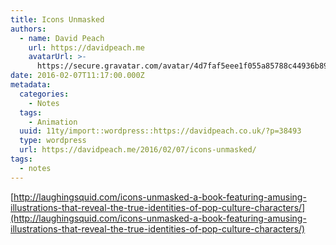 ```yaml
---
title: Icons Unmasked
authors:
  - name: David Peach
    url: https://davidpeach.me
    avatarUrl: >-
      https://secure.gravatar.com/avatar/4d7faf5eee1f055a85788c44936b8995eaab6dfb004e7854ec747ccb272e91ee?s=96&d=mm&r=g
date: 2016-02-07T11:17:00.000Z
metadata:
  categories:
    - Notes
  tags:
    - Animation
  uuid: 11ty/import::wordpress::https://davidpeach.co.uk/?p=38493
  type: wordpress
  url: https://davidpeach.me/2016/02/07/icons-unmasked/
tags:
  - notes
---
```

[http://laughingsquid.com/icons-unmasked-a-book-featuring-amusing-illustrations-that-reveal-the-true-identities-of-pop-culture-characters/](http://laughingsquid.com/icons-unmasked-a-book-featuring-amusing-illustrations-that-reveal-the-true-identities-of-pop-culture-characters/)